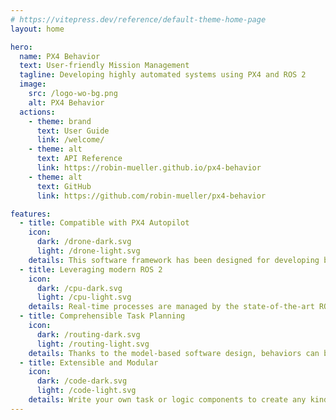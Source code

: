 ```yaml
---
# https://vitepress.dev/reference/default-theme-home-page
layout: home

hero:
  name: PX4 Behavior
  text: User-friendly Mission Management
  tagline: Developing highly automated systems using PX4 and ROS 2
  image:
    src: /logo-wo-bg.png
    alt: PX4 Behavior
  actions:
    - theme: brand
      text: User Guide
      link: /welcome/
    - theme: alt
      text: API Reference
      link: https://robin-mueller.github.io/px4-behavior
    - theme: alt
      text: GitHub
      link: https://github.com/robin-mueller/px4-behavior

features:
  - title: Compatible with PX4 Autopilot
    icon: 
      dark: /drone-dark.svg
      light: /drone-light.svg
    details: This software framework has been designed for developing behaviors for unmanned systems running PX4
  - title: Leveraging modern ROS 2
    icon: 
      dark: /cpu-dark.svg
      light: /cpu-light.svg
    details: Real-time processes are managed by the state-of-the-art ROS 2 middleware
  - title: Comprehensible Task Planning
    icon: 
      dark: /routing-dark.svg
      light: /routing-light.svg
    details: Thanks to the model-based software design, behaviors can be created using a high level of abstraction
  - title: Extensible and Modular
    icon: 
      dark: /code-dark.svg
      light: /code-light.svg
    details: Write your own task or logic components to create any kind of behavior you'd like
---
```


